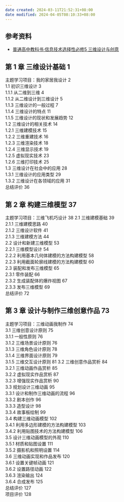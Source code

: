```yaml
---
date created: 2024-03-11T21:52:31+08:00
date modified: 2024-04-05T08:10:33+08:00
---
```


## 参考资料

- [普通高中教科书·信息技术选择性必修5 三维设计与创意](https://basic.smartedu.cn/tchMaterial/detail?contentType=assets_document&contentId=05f38801-c67d-44fa-83be-a9000ef4e9fb&catalogType=tchMaterial&subCatalog=tchMaterial)

## 第 1 章 三维设计基础 1  

主题学习项目：我的家居我设计 2  
1.1 初识三维设计 3  
	1.1.1 从二维到三维 4  
	1.1.2 从二维设计到三维设计 5  
	1.1.3 三维设计的一般过程 7  
	1.1.4 三维设计的特点 11  
	1.1.5 三维设计的现状和发展趋势 12  
1.2 三维设计的相关技术 14  
	1.2.1 三维建模技术 15  
	1.2.2 三维重建技术 16  
	1.2.3 三维渲染技术 18  
	1.2.4 三维显示技术 19  
	1.2.5 虚拟现实技术 23  
	1.2.6 三维打印技术 25  
1.3 三维设计在社会中的应用 28  
	1.3.1 三维设计的应用类型 29  
	1.3.2 三维设计在各领域的应用 31  
总结评价 36  

## 第 2 章 构建三维模型 37  

主题学习项目：三维飞机巧设计 38
2.1 三维建模基础 39  
	2.1.1 三维建模思路 40  
	2.1.2 三维设计软件 41  
	2.1.3 三维建模方法 44  
2.2 设计和新建三维模型 53  
	2.2.1 三维模型设计 54  
	2.2.2 利用基本几何体建模的方法构建模型 58  
	2.2.3 利用截面轮廓线建模的方法构建模型 60  
2.3 装配和发布三维模型 65  
	2.3.1 零件装配 66  
	2.3.2 生成装配体的爆炸视图 67  
	2.3.3 发布三维模型 69  
总结评价 72  

## 第 3 章 设计与制作三维创意作品 73  

主题学习项目：三维动画我制作 74  
3.1 三维创意设计原则 75  
	3.1.1 一般性原则 76  
	3.1.2 三维场景设计原则 76  
	3.1.3 三维角色设计原则 78  
	3.1.4 三维界面设计原则 79  
	3.1.5 三维交互设计原则 81
3.2 三维创意作品赏析 84  
	3.2.1 三维动画作品赏析 85  
	3.2.2 虚拟现实作品赏析 87  
	3.2.3 增强现实作品赏析 90  
3.3 规划设计三维动画 95  
	3.3.1 设计和制作三维动画的流程 96  
	3.3.2 剧本创作 96  
	3.3.3 造型设计 98  
	3.3.4 故事板绘制 99  
3.4 构建三维动画模型 102  
	3.4.1 利用多边形建模的方法构建模型 103  
	3.4.2 利用贴图技术的方法构建模型 106  
3.5 设计三维动画模型的外观 110  
	3.5.1 材质和贴图设置 111  
	3.5.2 摄影机和照明设置 114  
3.6 三维动画实现和作品发布 120  
	3.6.1 设置关键帧动画 121  
	3.6.2 设置路径动画 122  
	3.6.3 渲染输出 124  
	3.6.4 合成发布 125  
总结评价 127  
项目评价 128